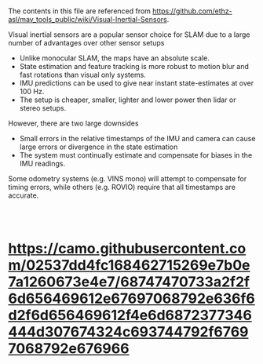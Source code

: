 # 
The contents in this file are referenced from https://github.com/ethz-asl/mav_tools_public/wiki/Visual-Inertial-Sensors.

<p>Visual inertial sensors are a popular sensor choice for SLAM due to a large number of advantages over other sensor setups</p>
<ul>
<li>Unlike monocular SLAM, the maps have an absolute scale.</li>
<li>State estimation and feature tracking is more robust to motion blur and fast rotations than visual only systems.</li>
<li>IMU predictions can be used to give near instant state-estimates at over 100 Hz.</li>
<li>The setup is cheaper, smaller, lighter and lower power then lidar or stereo setups.</li>
</ul>
<p>However, there are two large downsides</p>
<ul>
<li>Small errors in the relative timestamps of the IMU and camera can cause large errors or divergence in the state estimation</li>
<li>The system must continually estimate and compensate for biases in the IMU readings.</li>
</ul>
<p>Some odometry systems (e.g. VINS mono) will attempt to compensate for timing errors, while others (e.g. ROVIO) require that all timestamps are accurate.</p>
<h1>
<a id="user-content-timestamp-accuracy" class="anchor" href="#timestamp-accuracy" aria-hidden="true"><svg class="octicon octicon-link" viewBox="0 0 16 16" version="1.1" width="16" height="16" aria-hidden="true">
  
  
https://camo.githubusercontent.com/02537dd4fc168462715269e7b0e7a1260673e4e7/68747470733a2f2f6d656469612e67697068792e636f6d2f6d656469612f4e6d6872377346444d307674324c693744792f67697068792e676966
